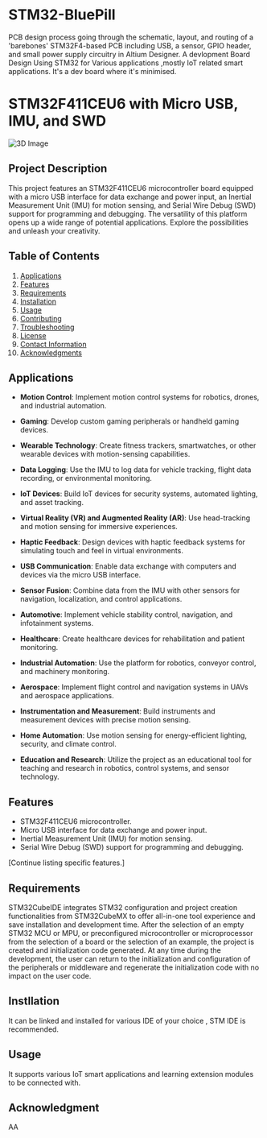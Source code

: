 # STM32-BluePill

PCB design process going through the schematic, layout, and routing of a 'barebones' STM32F4-based PCB including USB, a sensor, GPIO header, and small power supply circuitry in Altium Designer. A devlopment Board Design Using STM32 for Various applications ,mostly IoT related smart applications. It's a dev board where it's minimised. 

# STM32F411CEU6 with Micro USB, IMU, and SWD

![3D Image](3DLayout.PNG)


## Project Description

This project features an STM32F411CEU6 microcontroller board equipped with a micro USB interface for data exchange and power input, an Inertial Measurement Unit (IMU) for motion sensing, and Serial Wire Debug (SWD) support for programming and debugging. The versatility of this platform opens up a wide range of potential applications. Explore the possibilities and unleash your creativity.

## Table of Contents

1. [Applications](#applications)
2. [Features](#features)
3. [Requirements](#requirements)
4. [Installation](#installation)
5. [Usage](#usage)
6. [Contributing](#contributing)
7. [Troubleshooting](#troubleshooting)
8. [License](#license)
9. [Contact Information](#contact-information)
10. [Acknowledgments](#acknowledgments)

## Applications

- **Motion Control**: Implement motion control systems for robotics, drones, and industrial automation.
  
- **Gaming**: Develop custom gaming peripherals or handheld gaming devices.

- **Wearable Technology**: Create fitness trackers, smartwatches, or other wearable devices with motion-sensing capabilities.

- **Data Logging**: Use the IMU to log data for vehicle tracking, flight data recording, or environmental monitoring.

- **IoT Devices**: Build IoT devices for security systems, automated lighting, and asset tracking.

- **Virtual Reality (VR) and Augmented Reality (AR)**: Use head-tracking and motion sensing for immersive experiences.

- **Haptic Feedback**: Design devices with haptic feedback systems for simulating touch and feel in virtual environments.

- **USB Communication**: Enable data exchange with computers and devices via the micro USB interface.

- **Sensor Fusion**: Combine data from the IMU with other sensors for navigation, localization, and control applications.

- **Automotive**: Implement vehicle stability control, navigation, and infotainment systems.

- **Healthcare**: Create healthcare devices for rehabilitation and patient monitoring.

- **Industrial Automation**: Use the platform for robotics, conveyor control, and machinery monitoring.

- **Aerospace**: Implement flight control and navigation systems in UAVs and aerospace applications.

- **Instrumentation and Measurement**: Build instruments and measurement devices with precise motion sensing.

- **Home Automation**: Use motion sensing for energy-efficient lighting, security, and climate control.

- **Education and Research**: Utilize the project as an educational tool for teaching and research in robotics, control systems, and sensor technology.

## Features

- STM32F411CEU6 microcontroller.
- Micro USB interface for data exchange and power input.
- Inertial Measurement Unit (IMU) for motion sensing.
- Serial Wire Debug (SWD) support for programming and debugging.

[Continue listing specific features.]

## Requirements

STM32CubeIDE integrates STM32 configuration and project creation functionalities from STM32CubeMX to offer all-in-one tool experience and save installation and development time. After the selection of an empty STM32 MCU or MPU, or preconfigured microcontroller or microprocessor from the selection of a board or the selection of an example, the project is created and initialization code generated. At any time during the development, the user can return to the initialization and configuration of the peripherals or middleware and regenerate the initialization code with no impact on the user code.

## Instllation 

It can be linked and  installed for various IDE of your choice , STM IDE is recommended. 

## Usage

It supports various IoT smart applications and learning extension modules to be connected with. 


## Acknowledgment 
AA



